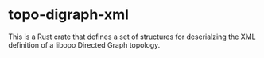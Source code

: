 # topo-digraph-xml
This is a Rust crate that defines a set of structures for deserialzing the XML definition of a libopo Directed Graph topology.
